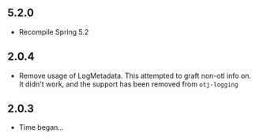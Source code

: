5.2.0
-----
* Recompile Spring 5.2

2.0.4
-----
* Remove usage of LogMetadata. This attempted to graft non-otl info on. It didn't work, and the
support has been removed from `otj-logging`

2.0.3
-----
* Time began...

